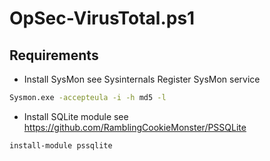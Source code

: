 # OpSec-VirusTotal.ps1

## Requirements

* Install SysMon
see Sysinternals
Register SysMon service

```cmd
Sysmon.exe -accepteula -i -h md5 -l
```

* Install SQLite module
see https://github.com/RamblingCookieMonster/PSSQLite

```Powershell
install-module pssqlite
```